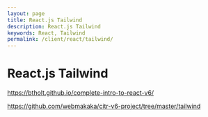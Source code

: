 ```yaml
---
layout: page
title: React.js Tailwind
description: React.js Tailwind
keywords: React, Tailwind
permalink: /client/react/tailwind/
---
```


# React.js Tailwind

https://btholt.github.io/complete-intro-to-react-v6/

https://github.com/webmakaka/citr-v6-project/tree/master/tailwind

<br/>

